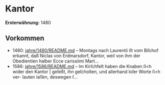 # Kantor

**Ersterwähnung:** 1480

## Vorkommen
- 1480: [jahre/1480/README.md](../jahre/1480/README.md) – Montags nach Laurentii iſt vom Biſchof erkannt, daß
Niclas von Erdmarsdorf, Kantor, weil von ihm der
Obedientien halber Ecce carissìimi Mart...
- 1586: [jahre/1586/README.md](../jahre/1586/README.md) – Im Kirſchfeſt haben die Knaben ſi<h wider den Kantor |
geſeßt, ihn geſcholten, und allerhand loſer Worte ſi<h ver-
lauten laſſen, deswegen ſ...
